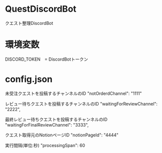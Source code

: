 # QuestDiscordBot
クエスト整理DiscordBot

# 環境変数
DISCORD_TOKEN　= DiscordBotトークン

# config.json
未受注クエストを投稿するチャンネルのID
"notOrderdChannel": "1111"

レビュー待ちクエストを投稿するチャンネルのID
"waitingForReviewChannel": "2222",

最終レビュー待ちクエストを投稿するチャンネルのID
"waitingForFinalReviewChannel": "3333",

クエスト取得元のNotionページID
"notionPageId": "4444"

実行間隔(単位:秒)
"processingSpan": 60
